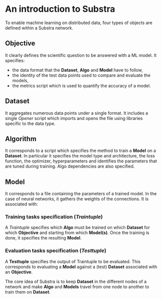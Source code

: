 # An introduction to Substra

To enable machine learning on distributed data, four types of objects are defined within a Substra network.

## Objective

It clearly defines the scientific question to be answered with a ML model. It specifies:

- the data format that the **Dataset**, **Algo** and **Model** have to follow,
- the identity of the test data points used to compare and evaluate the models,
- the metrics script which is used to quantify the accuracy of a model.
  
## Dataset

It aggregates numerous data points under a single format. It includes a single *Opener* script which imports and opens the file using libraries specific to the data type.
  
## Algorithm

It corresponds to a script which specifies the method to train a **Model** on a **Dataset**. In particular it specifies the model type and architecture, the loss function, the optimizer, hyperparameters and identifies the parameters that are tuned during training. Algo dependencies are also specified.
  
## Model

It corresponds to a file containing the parameters of a trained model. In the case of neural networks, it gathers the weights of the connections. It is associated with:

### Training tasks specification (*Traintuple*)  

A *Traintuple* specifies which **Algo** must be trained on which **Dataset** for which **Objective** and starting from which **Model(s)**. Once the training is done, it specifies the resulting **Model**.

### Evaluation tasks specification (*Testtuple*)

A **Testtuple** specifies the output of Traintuple to be evaluated. This corresponds to evaluating a **Model** against a (test) **Dataset** associated with an **Objective**.

The core idea of Substra is to keep **Dataset** in the different nodes of a network and make **Algo** and **Models** travel from one node to another to train them on **Dataset**.
